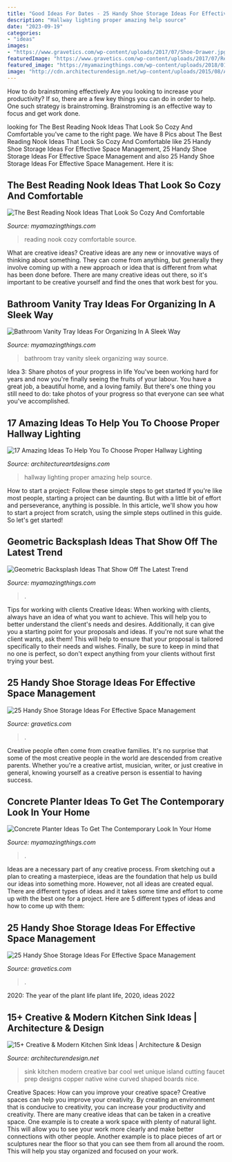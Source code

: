 ```yaml
---
title: "Good Ideas For Dates - 25 Handy Shoe Storage Ideas For Effective Space Management"
description: "Hallway lighting proper amazing help source"
date: "2023-09-19"
categories:
- "ideas"
images:
- "https://www.gravetics.com/wp-content/uploads/2017/07/Shoe-Drawer.jpg"
featuredImage: "https://www.gravetics.com/wp-content/uploads/2017/07/Revolving-Shoe-Cabinets.jpg"
featured_image: "https://myamazingthings.com/wp-content/uploads/2018/01/geometric-tile-backsplash-3-.jpg"
image: "http://cdn.architecturendesign.net/wp-content/uploads/2015/08/AD-Creative-Modern-Kitchen-Sink-Ideas-09.jpg"
---
```



How to do brainstroming effectively
Are you looking to increase your productivity? If so, there are a few key things you can do in order to help. One such strategy is brainstroming. Brainstroming is an effective way to focus and get work done.

	

		
looking for The Best Reading Nook Ideas That Look So Cozy And Comfortable you've came to the right page. We have 8 Pics about The Best Reading Nook Ideas That Look So Cozy And Comfortable like 25 Handy Shoe Storage Ideas For Effective Space Management, 25 Handy Shoe Storage Ideas For Effective Space Management and also 25 Handy Shoe Storage Ideas For Effective Space Management. Here it is:
		
    
## The Best Reading Nook Ideas That Look So Cozy And Comfortable

<img loading=lazy src="http://myamazingthings.com/wp-content/uploads/2017/08/reading-nook-5.jpg" onerror="this.onerror=null;this.src='https://tse2.mm.bing.net/th?id=OIP.H9MoPAJQ0_y2XDG5VspK_AHaLH&amp;pid=15.1';" alt="The Best Reading Nook Ideas That Look So Cozy And Comfortable">

_Source: myamazingthings.com_

>reading nook cozy comfortable source. 

	

What are creative ideas?
Creative ideas are any new or innovative ways of thinking about something. They can come from anything, but generally they involve coming up with a new approach or idea that is different from what has been done before. There are many creative ideas out there, so it's important to be creative yourself and find the ones that work best for you.

    
## Bathroom Vanity Tray Ideas For Organizing In A Sleek Way

<img loading=lazy src="http://myamazingthings.com/wp-content/uploads/2017/10/bathroom-tray-3-.jpg" onerror="this.onerror=null;this.src='https://tse3.mm.bing.net/th?id=OIP.7Fc4ZHPvFdiqCtw4v7zp6gHaLH&amp;pid=15.1';" alt="Bathroom Vanity Tray Ideas For Organizing In A Sleek Way">

_Source: myamazingthings.com_

>bathroom tray vanity sleek organizing way source. 

	

Idea 3: Share photos of your progress in life
You've been working hard for years and now you're finally seeing the fruits of your labour. You have a great job, a beautiful home, and a loving family. But there's one thing you still need to do: take photos of your progress so that everyone can see what you've accomplished.

    
## 17 Amazing Ideas To Help You To Choose Proper Hallway Lighting

<img loading=lazy src="https://www.architectureartdesigns.com/wp-content/uploads/2016/10/16-33.jpg" onerror="this.onerror=null;this.src='https://tse1.mm.bing.net/th?id=OIP.lKk-gnAwOSerfMP8GoCA0QHaLI&amp;pid=15.1';" alt="17 Amazing Ideas To Help You To Choose Proper Hallway Lighting">

_Source: architectureartdesigns.com_

>hallway lighting proper amazing help source. 

	

How to start a project: Follow these simple steps to get started
If you're like most people, starting a project can be daunting. But with a little bit of effort and perseverance, anything is possible. In this article, we'll show you how to start a project from scratch, using the simple steps outlined in this guide. So let's get started!

    
## Geometric Backsplash Ideas That Show Off The Latest Trend

<img loading=lazy src="https://myamazingthings.com/wp-content/uploads/2018/01/geometric-tile-backsplash-3-.jpg" onerror="this.onerror=null;this.src='https://tse2.mm.bing.net/th?id=OIP.hC7Ch87gV5zbgc-x-vgFVgHaLH&amp;pid=15.1';" alt="Geometric Backsplash Ideas That Show Off The Latest Trend">

_Source: myamazingthings.com_

>. 

	

Tips for working with clients
Creative Ideas: When working with clients, always have an idea of what you want to achieve. This will help you to better understand the client's needs and desires. Additionally, it can give you a starting point for your proposals and ideas. If you're not sure what the client wants, ask them! This will help to ensure that your proposal is tailored specifically to their needs and wishes. Finally, be sure to keep in mind that no one is perfect, so don't expect anything from your clients without first trying your best.

    
## 25 Handy Shoe Storage Ideas For Effective Space Management

<img loading=lazy src="https://www.gravetics.com/wp-content/uploads/2017/07/Shoe-Drawer.jpg" onerror="this.onerror=null;this.src='https://tse4.mm.bing.net/th?id=OIP.cjrGKXQZ2lICu3QZntTEaQHaLH&amp;pid=15.1';" alt="25 Handy Shoe Storage Ideas For Effective Space Management">

_Source: gravetics.com_

>. 

	

Creative people often come from creative families. It's no surprise that some of the most creative people in the world are descended from creative parents. Whether you're a creative artist, musician, writer, or just creative in general, knowing yourself as a creative person is essential to having success.

    
## Concrete Planter Ideas To Get The Contemporary Look In Your Home

<img loading=lazy src="https://myamazingthings.com/wp-content/uploads/2017/07/concrete-planters-2.jpg" onerror="this.onerror=null;this.src='https://tse2.mm.bing.net/th?id=OIP.gbyWaDCfbdL2oUgQIXDGbgHaLH&amp;pid=15.1';" alt="Concrete Planter Ideas To Get The Contemporary Look In Your Home">

_Source: myamazingthings.com_

>. 

	

Ideas are a necessary part of any creative process. From sketching out a plan to creating a masterpiece, ideas are the foundation that help us build our ideas into something more. However, not all ideas are created equal. There are different types of ideas and it takes some time and effort to come up with the best one for a project. Here are 5 different types of ideas and how to come up with them: 

    
## 25 Handy Shoe Storage Ideas For Effective Space Management

<img loading=lazy src="https://www.gravetics.com/wp-content/uploads/2017/07/Revolving-Shoe-Cabinets.jpg" onerror="this.onerror=null;this.src='https://tse3.mm.bing.net/th?id=OIP.AZKSOYMvhUujgdyUW7QzoAHaLp&amp;pid=15.1';" alt="25 Handy Shoe Storage Ideas For Effective Space Management">

_Source: gravetics.com_

>. 

	

2020: The year of the plant life
plant life, 2020, ideas 2022

    
## 15+ Creative &amp; Modern Kitchen Sink Ideas | Architecture &amp; Design

<img loading=lazy src="http://cdn.architecturendesign.net/wp-content/uploads/2015/08/AD-Creative-Modern-Kitchen-Sink-Ideas-09.jpg" onerror="this.onerror=null;this.src='https://tse3.mm.bing.net/th?id=OIP.Fx8z1IFagmnAMomeBRsZ1AHaMW&amp;pid=15.1';" alt="15+ Creative &amp; Modern Kitchen Sink Ideas | Architecture &amp; Design">

_Source: architecturendesign.net_

>sink kitchen modern creative bar cool wet unique island cutting faucet prep designs copper native wine curved shaped boards nice. 

	

Creative Spaces: How can you improve your creative space?
Creative spaces can help you improve your creativity. By creating an environment that is conducive to creativity, you can increase your productivity and creativity. There are many creative ideas that can be taken in a creative space. One example is to create a work space with plenty of natural light. This will allow you to see your work more clearly and make better connections with other people. Another example is to place pieces of art or sculptures near the floor so that you can see them from all around the room. This will help you stay organized and focused on your work.

